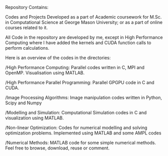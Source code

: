 Repository Contains:

Codes and Projects Developed as a part of Academic coursework for M.Sc. in Computational Science at George Mason University; or as a part of online courses related to it.

All Code in the repository are developed by me, except in High Performance Computing where I have added the kernels and CUDA function calls to perform calculations. 

Here is an overview of the codes in the directories:

/High Performance Computing: Parallel codes written in C, MPI and OpenMP. Visualisation using MATLAB.

/High Performance Parallel Programming: Parallel GPGPU code in C and CUDA.

/Image Processing Algorithms: Image manipulation codes written in Python, Scipy and Numpy

/Modelling and Simulation: Computational Simulation codes in C and visualization using MATLAB.

/Non-linear Optimization: Codes for numerical modelling and solving optimization problems. Implemented using MATLAB and some AMPL codes

/Numerical Methods: MATLAB code for some simple numerical methods.
Feel free to browse, download, reuse or comment.
